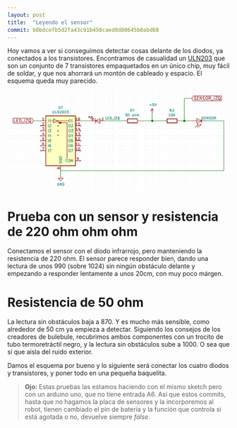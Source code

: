 ```yaml
---
layout: post
title:  "Leyendo el sensor"
commit: b0bdcefb5d2fa43c91b450caed0d80645b0abd68
---
```


Hoy vamos a ver si conseguimos detectar cosas delante de los diodos, ya conectados
a los transistores. Encontramos de casualidad un 
[ULN203](http://pdf1.alldatasheet.com/datasheet-pdf/view/25575/STMICROELECTRONICS/ULN2003.html)
que son un conjunto de
7 transistores empaquetados en un único chip, muy fácil de soldar, y que nos ahorrará
un montón de cableado y espacio. El esquema queda muy parecido.

![uln](../assets/2019-02-14-uln.png)


# Prueba con un sensor y resistencia de 220 ohm ohm ohm

Conectamos el sensor con el diodo infrarrojo, pero manteniendo la resistencia de 220 ohm. El
sensor parece responder bien, dando una lectura de unos 990 (sobre 1024) sin ningún obstáculo
delante y empezando a responder lentamente a unos 20cm, con muy poco márgen.

# Resistencia de 50 ohm

La lectura sin obstáculos baja a 870. Y es mucho más sensible, como alrededor de 50 cm ya empieza
a detectar. Siguiendo los consejos de los creadores de bulebule, recubrimos ambos componentes
con un trocito de tubo termoretráctil negro, y la lectura sin obstáculos sube a 1000. O sea que
sí que aisla del ruido exterior. 

Damos el esquema por bueno y lo siguiente será conectar los cuatro diodos y transistores, y
poner todo en una pequeña baquelita.


> **Ojo:**
> Estas pruebas las estamos haciendo con el mismo sketch pero con un arduino uno, que no tiene entrada A6.
> Así que estos commits, hasta que no hagamos la placa de sensores y la incorporemos al robot, tienen cambiado el pin de batería y la función que controla si está agotada o no, devuelve siempre _false_.
